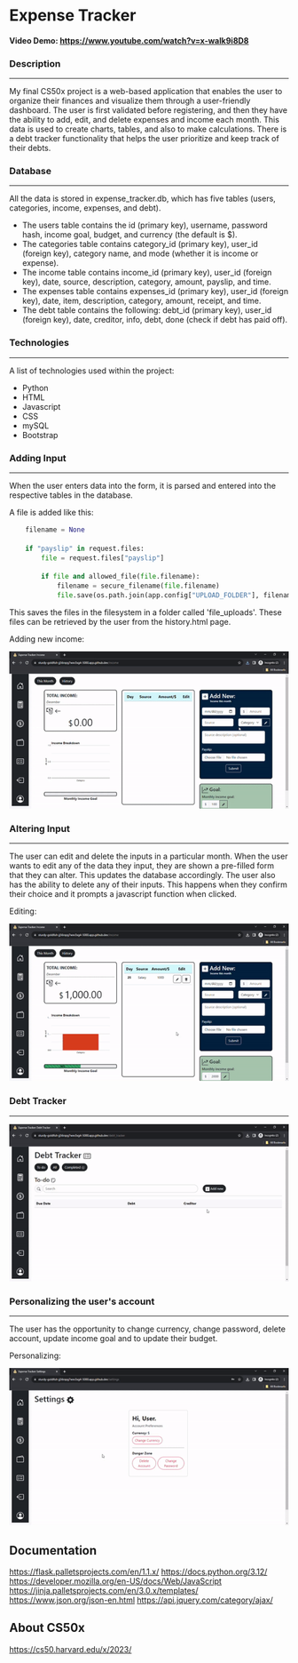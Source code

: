 # Expense Tracker
#### Video Demo:  https://www.youtube.com/watch?v=x-waIk9i8D8
### Description
***
My final CS50x project is a web-based application that enables the user to organize their finances and visualize them through a user-friendly dashboard. The user is first validated before registering, and then they have the ability to add, edit, and delete expenses and income each month. This data is used to create charts, tables, and also to make calculations. There is a debt tracker functionality that helps the user prioritize and keep track of their debts.

### Database
***
All the data is stored in expense_tracker.db, which has five tables (users, categories, income, expenses, and debt).

- The users table contains the id (primary key), username, password hash, income goal, budget, and currency (the default is $).
- The categories table contains category_id (primary key), user_id (foreign key), category name, and mode (whether it is income or expense).
- The income table contains income_id (primary key), user_id (foreign key), date, source, description, category, amount, payslip, and time.
- The expenses table contains expenses_id (primary key), user_id (foreign key), date, item, description, category, amount, receipt, and time.
- The debt table contains the following: debt_id (primary key), user_id (foreign key), date, creditor, info, debt, done (check if debt has paid off).

### Technologies
***
A list of technologies used within the project:
* Python
* HTML
* Javascript
* CSS
* mySQL
* Bootstrap

### Adding Input
***
When the user enters data into the form, it is parsed and entered into the respective tables in the database.

A file is added like this:

```python
    filename = None

    if "payslip" in request.files:
        file = request.files["payslip"]

        if file and allowed_file(file.filename):
            filename = secure_filename(file.filename)
            file.save(os.path.join(app.config["UPLOAD_FOLDER"], filename))
```

This saves the files in the filesystem in a folder called 'file_uploads'. These files can be retrieved by the user from the history.html page.


Adding new income:

![New input](GIF/input.gif)


### Altering Input
***
The user can edit and delete the inputs in a particular month.
When the user wants to edit any of the data they input, they are shown a pre-filled form that they can alter. This updates the database accordingly.
The user also has the ability to delete any of their inputs. This happens when they confirm their choice and it prompts a javascript function when clicked.

Editing:

![Editing](GIF/edit.gif)

### Debt Tracker
***

![Debt Tracker](GIF/debt.gif)

### Personalizing the user's account
***
The user has the opportunity to change currency, change password, delete account, update income goal and to update their budget.

Personalizing:

![Peronalize](GIF/personalize.gif)

## Documentation
https://flask.palletsprojects.com/en/1.1.x/
https://docs.python.org/3.12/
https://developer.mozilla.org/en-US/docs/Web/JavaScript
https://jinja.palletsprojects.com/en/3.0.x/templates/
https://www.json.org/json-en.html
https://api.jquery.com/category/ajax/


## About CS50x
https://cs50.harvard.edu/x/2023/
